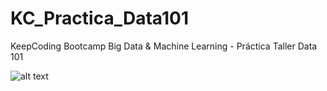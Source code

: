 # KC_Practica_Data101
KeepCoding Bootcamp Big Data & Machine Learning - Práctica Taller Data 101

![alt text](https://raw.githubusercontent.com/jdebran/KC_Practica_Data101/master/ODS.png "Modelo ODS")
